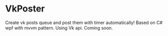 # VkPoster

Create vk posts queue and post them with timer automatically!
Based on C# wpf with mvvm pattern. Using Vk api.
Coming soon.
